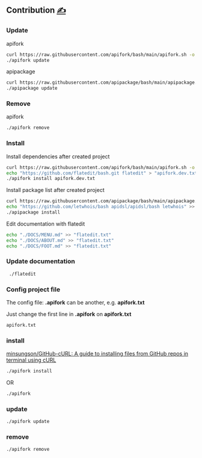 
## Contribution [<span style='font-size:20px;'>&#x270D;</span>](https://github.com/flatedit/examples/edit/main/DOCS/CONTRIBUTION.md)


### Update

apifork
```bash
curl https://raw.githubusercontent.com/apifork/bash/main/apifork.sh -o apifork
./apifork update
```

apipackage
```bash
curl https://raw.githubusercontent.com/apipackage/bash/main/apipackage.sh -o apipackage
./apipackage update
```

### Remove


apifork
```bash
./apifork remove
```

### Install

Install dependencies after created project
```bash
curl https://raw.githubusercontent.com/apifork/bash/main/apifork.sh -o apifork
echo "https://github.com/flatedit/bash.git flatedit" > "apifork.dev.txt"
./apifork install apifork.dev.txt
```


Install package list after created project
```bash
curl https://raw.githubusercontent.com/apipackage/bash/main/apipackage.sh -o apipackage
echo "https://github.com/letwhois/bash apidsl/apidsl/bash letwhois" >> "apipackage.txt"
./apipackage install
```

Edit documentation with flatedit
```bash
echo "./DOCS/MENU.md" >> "flatedit.txt"
echo "./DOCS/ABOUT.md" >> "flatedit.txt"
echo "./DOCS/FOOT.md" >> "flatedit.txt"
```

### Update documentation

```bash
 ./flatedit
```

### Config project file

The config file: **.apifork** can be another, e.g. **apifork.txt**

Just change the first line in  **.apifork** on **apifork.txt**
```bash
apifork.txt
```

### install

[minsungson/GitHub-cURL: A guide to installing files from GitHub repos in terminal using cURL](https://github.com/minsungson/GitHub-cURL)

```bash
./apifork install
```
OR

```bash
./apifork
```

### update

```bash
./apifork update
```


### remove

```bash
./apifork remove
```
